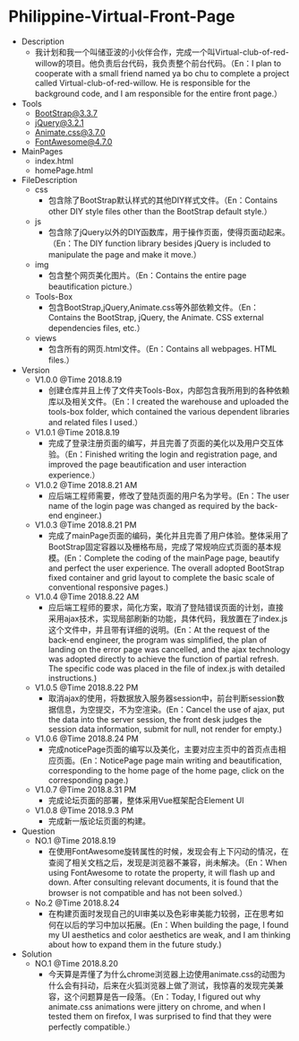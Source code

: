 # Philippine-Virtual-Front-Page
 + Description
    - 我计划和我一个叫储亚波的小伙伴合作，完成一个叫Virtual-club-of-red-willow的项目。他负责后台代码，我负责整个前台代码。（En：I plan to cooperate with a small friend named ya bo chu to complete a project called Virtual-club-of-red-willow. He is responsible for the background code, and I am responsible for the entire front page.）
 + Tools
    - BootStrap@3.3.7
    - jQuery@3.2.1
    - Animate.css@3.7.0
    - FontAwesome@4.7.0
 + MainPages
    - index.html
    - homePage.html
 + FileDescription
    - css
      - 包含除了BootStrap默认样式的其他DIY样式文件。（En：Contains other DIY style files other than the BootStrap default style.）
    - js
      - 包含除了jQuery以外的DIY函数库，用于操作页面，使得页面动起来。（En：The DIY function library besides jQuery is included to manipulate the page and make it move.）
    - img
      - 包含整个网页美化图片。（En：Contains the entire page beautification picture.）
    - Tools-Box
      - 包含BootStrap,jQuery,Animate.css等外部依赖文件。（En：Contains the BootStrap, jQuery, the Animate. CSS external dependencies files, etc.）
    - views 
      - 包含所有的网页.html文件。（En：Contains all webpages. HTML files.）
 + Version
    - V1.0.0     @Time 2018.8.19
      - 创建仓库并且上传了文件夹Tools-Box，内部包含我所用到的各种依赖库以及相关文件。（En：I created the warehouse and uploaded the tools-box folder, which contained the various dependent libraries and related files I used.）
    - V1.0.1     @Time 2018.8.19
      - 完成了登录注册页面的编写，并且完善了页面的美化以及用户交互体验。（En：Finished writing the login and registration page, and improved the page beautification and user interaction experience.）
    - V1.0.2     @Time 2018.8.21  AM
      - 应后端工程师需要，修改了登陆页面的用户名为学号。(En：The user name of the login page was changed as required by the back-end engineer.)
    - V1.0.3     @Time 2018.8.21  PM
      - 完成了mainPage页面的编码，美化并且完善了用户体验。整体采用了BootStrap固定容器以及栅格布局，完成了常规响应式页面的基本规模。(En：Complete the coding of the mainPage page, beautify and perfect the user experience. The overall adopted BootStrap fixed container and grid layout to complete the basic scale of conventional responsive pages.)
    - V1.0.4     @Time 2018.8.22 AM
      - 应后端工程师的要求，简化方案，取消了登陆错误页面的计划，直接采用ajax技术，实现局部刷新的功能，具体代码，我放置在了index.js这个文件中，并且带有详细的说明。(En：At the request of the back-end engineer, the program was simplified, the plan of landing on the error page was cancelled, and the ajax technology was adopted directly to achieve the function of partial refresh. The specific code was placed in the file of index.js with detailed instructions.)
    - V1.0.5     @Time 2018.8.22 PM
      - 取消ajax的使用，将数据放入服务器session中，前台判断session数据信息，为空提交，不为空渲染。(En：Cancel the use of ajax, put the data into the server session, the front desk judges the session data information, submit for null, not render for empty.)
    - V1.0.6     @Time 2018.8.24 PM
      - 完成noticePage页面的编写以及美化，主要对应主页中的首页点击相应页面。(En：NoticePage page main writing and beautification, corresponding to the home page of the home page, click on the corresponding page.)
    - V1.0.7      @Time 2018.8.31 PM
      - 完成论坛页面的部署，整体采用Vue框架配合Element UI
    - V1.0.8     @Time  2018.9.3  PM
      - 完成新一版论坛页面的构建。
 + Question
    - NO.1      @Time 2018.8.19
      - 在使用FontAwesome旋转属性的时候，发现会有上下闪动的情况，在查阅了相关文档之后，发现是浏览器不兼容，尚未解决。（En：When using FontAwesome to rotate the property, it will flash up and down. After consulting relevant documents, it is found that the browser is not compatible and has not been solved.）
    - No.2      @Time 2018.8.24
      - 在构建页面时发现自己的UI审美以及色彩审美能力较弱，正在思考如何在以后的学习中加以拓展。(En：When building the page, I found my UI aesthetics and color aesthetics are weak, and I am thinking about how to expand them in the future study.)
 + Solution
    - NO.1    @Time 2018.8.20
      - 今天算是弄懂了为什么chrome浏览器上边使用animate.css的动图为什么会有抖动，后来在火狐浏览器上做了测试，我惊喜的发现完美兼容，这个问题算是告一段落。（En：Today, I figured out why animate.css animations were jittery on chrome, and when I tested them on firefox, I was surprised to find that they were perfectly compatible.）
